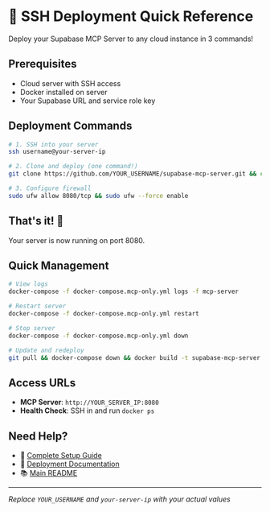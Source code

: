 # 🚀 SSH Deployment Quick Reference

Deploy your Supabase MCP Server to any cloud instance in 3 commands!

## Prerequisites
- Cloud server with SSH access
- Docker installed on server
- Your Supabase URL and service role key

## Deployment Commands

```bash
# 1. SSH into your server
ssh username@your-server-ip

# 2. Clone and deploy (one command!)
git clone https://github.com/YOUR_USERNAME/supabase-mcp-server.git && cd supabase-mcp-server && chmod +x scripts/deploy.sh && ./scripts/deploy.sh

# 3. Configure firewall
sudo ufw allow 8080/tcp && sudo ufw --force enable
```

## That's it! 🎉

Your server is now running on port 8080.

## Quick Management

```bash
# View logs
docker-compose -f docker-compose.mcp-only.yml logs -f mcp-server

# Restart server
docker-compose -f docker-compose.mcp-only.yml restart

# Stop server
docker-compose -f docker-compose.mcp-only.yml down

# Update and redeploy
git pull && docker-compose down && docker build -t supabase-mcp-server:latest . && docker-compose up -d
```

## Access URLs
- **MCP Server**: `http://YOUR_SERVER_IP:8080`
- **Health Check**: SSH in and run `docker ps`

## Need Help?
- 📖 [Complete Setup Guide](GITHUB_SETUP.md)
- 🔧 [Deployment Documentation](DEPLOYMENT.md)
- 📚 [Main README](README.md)

---
*Replace `YOUR_USERNAME` and `your-server-ip` with your actual values*
